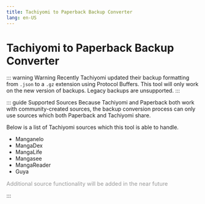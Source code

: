 ```yaml
---
title: Tachiyomi to Paperback Backup Converter
lang: en-US
---
```


# Tachiyomi to Paperback Backup Converter

::: warning Warning
Recently Tachiyomi updated their backup formatting from `.json` to a `.gz` extension using Protocol Buffers. This tool will only work on the new version of backups. Legacy backups are unsupported.
:::

<Backup/>

::: guide Supported Sources
Because Tachiyomi and Paperback both work with community-created sources, the backup conversion process can only use sources which both Paperback and Tachiyomi share.

Below is a list of Tachiyomi sources which this tool is able to handle.

 * Manganelo
 * MangaDex
 * MangaLife
 * Mangasee
 * MangaReader
 * Guya

<p class="guideNote">
    Additional source functionality will be added in the near future
</p>
:::

<style>
.guideNote
{
    color: rgba(0,0,0,.4);
	font-size: .9rem;
}
.guide .title
{
    /* Make the guide title larger */
    font-size: 1.65rem;
    font-weight: 600;
    line-height: 1.25;
}
</style>

